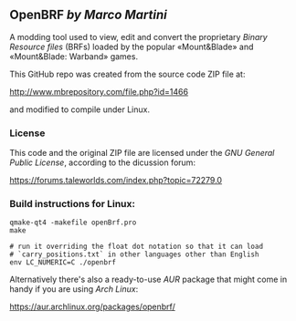 OpenBRF _by Marco Martini_
------------------------

A modding tool used to view, edit and convert the proprietary _Binary Resource files_ (BRFs) loaded by the popular «Mount&Blade» and «Mount&Blade: Warband» games.

This GitHub repo was created from the source code ZIP file at:

http://www.mbrepository.com/file.php?id=1466

and modified to compile under Linux.

### License
This code and the original ZIP file are licensed under the _GNU
General Public License_, according to the dicussion forum:

https://forums.taleworlds.com/index.php?topic=72279.0

### Build instructions for Linux:

    qmake-qt4 -makefile openBrf.pro
    make
    
    # run it overriding the float dot notation so that it can load
    # `carry_positions.txt` in other languages other than English
    env LC_NUMERIC=C ./openbrf

Alternatively there's also a ready-to-use _AUR_ package that might come in handy if you are using _Arch Linux_:

https://aur.archlinux.org/packages/openbrf/
